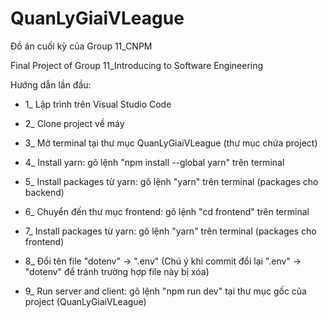 # QuanLyGiaiVLeague
Đồ án cuối kỳ của Group 11_CNPM

Final Project of Group 11_Introducing to Software Engineering

Hướng dẫn lần đầu:

- 1_ Lập trình trên Visual Studio Code

- 2_ Clone project về máy

- 3_ Mở terminal tại thư mục QuanLyGiaiVLeague (thư mục chứa project)

- 4_ Install yarn: gõ lệnh "npm install --global yarn" trên terminal

- 5_ Install packages từ yarn: gõ lệnh "yarn" trên terminal (packages cho backend)

- 6_ Chuyển đến thư mục frontend: gõ lệnh "cd frontend" trên terminal

- 7_ Install packages từ yarn: gõ lệnh "yarn" trên terminal (packages cho frontend)

- 8_ Đổi tên file "dotenv" -> ".env" (Chú ý khi commit đổi lại ".env" -> "dotenv" để tránh trường hợp file này bị xóa)

- 9_ Run server and client: gõ lệnh "npm run dev" tại thư mục gốc của project (QuanLyGiaiVLeague)